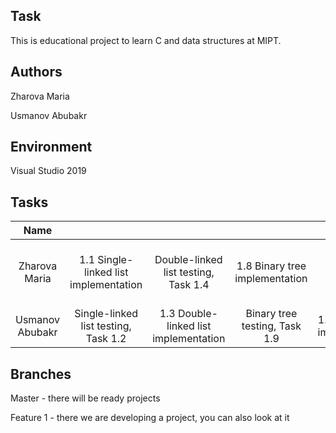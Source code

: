 ## Task
This is educational project to learn C and data structures at MIPT.


## Authors
Zharova Maria

Usmanov Abubakr


## Environment
Visual Studio 2019


## Tasks
| Name             |                  |                  |                  |                  |                  |                  |
|:----------------:|:----------------:|:----------------:|:----------------:|:----------------:|:----------------:|:----------------:|
| Zharova Maria    | 1.1 Single-linked list implementation | Double-linked list testing, Task 1.4 | 1.8 Binary tree implementation | Hash map testing | AVL tree testing, Task 1.10 | 1.16 Double hashing |
| Usmanov Abubakr  | Single-linked list testing, Task 1.2 | 1.3 Double-linked list implementation | Binary tree testing, Task 1.9 | 1.14 Hash map implementation | 1.12 AVL tree   |            |


## Branches
Master - there will be ready projects

Feature 1 - there we are developing a project, you can also look at it
